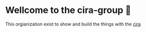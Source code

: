 # Wellcome to the cira-group :wave:

This orgianization exist to show and build the things with the [cira](https://github.com/AxelGard/cira)
